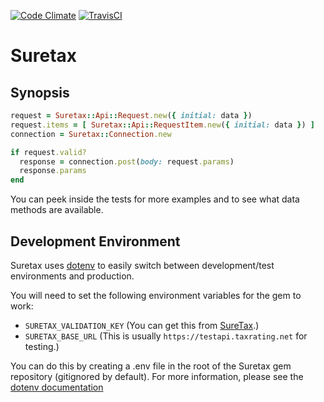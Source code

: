 [![Code Climate](https://codeclimate.com/github/bqsoft/suretax.png)](https://codeclimate.com/github/bqsoft/suretax)
[![TravisCI](https://api.travis-ci.org/bqsoft/suretax.png)](https://api.travis-ci.org/bqsoft/suretax.png)
# Suretax


## Synopsis

```ruby
request = Suretax::Api::Request.new({ initial: data })
request.items = [ Suretax::Api::RequestItem.new({ initial: data }) ]
connection = Suretax::Connection.new

if request.valid?
  response = connection.post(body: request.params)
  response.params
end
```

You can peek inside the tests for more examples and to see what data
methods are available.


## Development Environment

Suretax uses [dotenv] to easily switch between development/test environments
and production.

You will need to set the following environment variables for the gem to work:

- `SURETAX_VALIDATION_KEY` (You can get this from [SureTax][suretax].)
- `SURETAX_BASE_URL` (This is usually `https://testapi.taxrating.net` for testing.)

You can do this by creating a .env file in the root of the Suretax gem
repository (gitignored by default). For more information, please see
the [dotenv documentation][dotenv]

[dotenv]: https://github.com/bkeepers/dotenv
[suretax]: http://suretax.com
